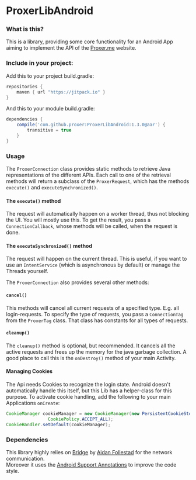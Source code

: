 # ProxerLibAndroid

### What is this?

This is a library, providing some core functionality for an Android App aiming to implement the API of the [Proxer.me](https://proxer.me/) website. 

### Include in your project:

Add this to your project build.gradle:

```groovy
repositories {
    maven { url "https://jitpack.io" }
}
```

And this to your module build.gradle:

```groovy
dependencies {
    compile('com.github.proxer:ProxerLibAndroid:1.3.0@aar') {
        transitive = true
    }
}
```

### Usage

The `ProxerConnection` class provides static methods to retrieve Java representations of the different APIs. Each call to one of the retrieval methods will return a subclass of the `ProxerRequest`, which has the methods `execute()` and `executeSynchronized()`. 

#### The `execute()` method

The request will automatically happen on a worker thread, thus not blocking the UI. You will mostly use this. To get the result, you pass a `ConnectionCallback`, whose methods will be called, when the request is done. 

#### The `executeSynchronized()` method

The request will happen on the current thread. This is useful, if you want to use an `IntentService` (which is asynchronous by default) or manage the Threads yourself.

The `ProxerConnection` also provides several other methods:

#### `cancel()`

This methods will cancel all current requests of a specified type. E.g. all login-requests. To specify the type of requests, you pass a `ConnectionTag` from the `ProxerTag` class. That class has constants for all types of requests.

#### `cleanup()`

The `cleanup()` method is optional, but recommended. It cancels all the active requests and frees up the memory for the java garbage collection. A good place to call this is the `onDestroy()` method of your main Activity.

#### Managing Cookies

The Api needs Cookies to recognize the login state. Android doesn't automatically handle this itself, but this Lib has a helper-class for this purpose.
To activate cookie handling, add the following to your main Applications `onCreate`:

```java
CookieManager cookieManager = new CookieManager(new PersistentCookieStore(this),
                CookiePolicy.ACCEPT_ALL);
CookieHandler.setDefault(cookieManager);
```

### Dependencies

This library highly relies on [Bridge](https://github.com/afollestad/bridge) by [Aidan Follestad](https://github.com/afollestad) for the network communication.  
Moreover it uses the [Android Support Annotations](http://tools.android.com/tech-docs/support-annotations) to improve the code style.
